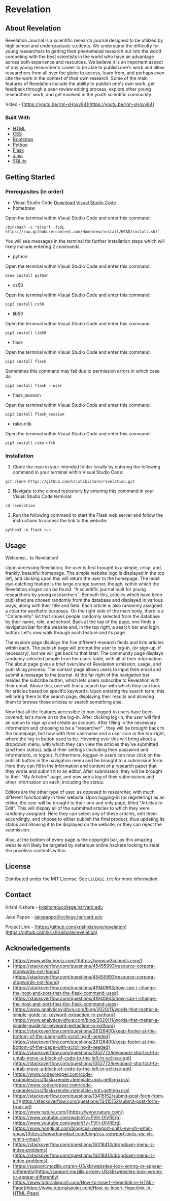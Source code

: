 # Revelation

## About Revelation

Revelation Journal is a scientific research journal designed to be utilized by high school and undergraduate students. We understand the difficulty for young researchers to getting their phenomenal research out into the world competing with the best scientists in the world who have an advantage across both experience and resources. We believe it is an important aspect of any young researcher's career to be able to publish one's work and allow researchers from all over the globe to access, learn from, and perhaps even cite the work in the context of their own research. Some of the main features of Revelation include the ability to publish one's own work, get feedback through a peer-review editing process, explore other young researchers' work, and get involved in the youth scientific community.

Video - [https://youtu.be/rnn-xHovv84](https://youtu.be/rnn-xHovv84)

### Built With
- [HTML](https://developer.mozilla.org/en-US/docs/Web/HTML)
- [CSS](https://developer.mozilla.org/en-US/docs/Web/CSS)
- [Bootstrap](https://getbootstrap.com/)
- [Python](https://www.python.org/)
- [Flask](https://flask.palletsprojects.com/en/2.0.x/)
- [Jinja](https://jinja.palletsprojects.com/en/3.0.x/)
- [SQLite](https://www.sqlite.org/index.html)

## Getting Started

### Prerequisites (in order)

- Visual Studio Code
[Download Visual Studio Code](https://code.visualstudio.com/download)
- homebrew

Open the terminal within Visual Studio Code and enter this command:
```
/bin/bash -c "$(curl -fsSL https://raw.githubusercontent.com/Homebrew/install/HEAD/install.sh)"
```
You will see messages in the terminal for further installation steps which will likely include entering 2 commands.
- python

Open the terminal within Visual Studio Code and enter this command:
```
brew install python
```
- cs50

Open the terminal within Visual Studio Code and enter this command:
```
pip3 install cs50
```
- lib50

Open the terminal within Visual Studio Code and enter this command:
```
pip3 install lib50
```
- flask

Open the terminal within Visual Studio Code and enter this command:
```
pip3 install flask
```
Sometimes this command may fail due to permission errors in which case do
```
pip3 install flask --user
```
- flask_session

Open the terminal within Visual Studio Code and enter this command:
```
pip3 install flask_session
```
- rake-nltk

Open the terminal within Visual Studio Code and enter this command:
```
pip3 install rake-nltk
```
### Installation

1. Clone the repo in your intended folder locally by entering the following command in your terminal within Visual Studio Code:
```
git clone https://github.com/krishikishore/revelation.git
```
2. Navigate to the cloned repository by entering this command in your Visual Studio Code terminal:
```
cd revelation
```
3. Run the following command to start the Flask web server and follow the instructions to access the link to the website:
```
python3 -m flask run
```
## Usage

Welcome... to Revelation!

Upon accessing Revelation, the user is first brought to a simple, crisp, and, frankly, beautiful homepage. The simple website logo is displayed
in the top left, and clicking upon this will return the user to the homepage. The most eye-catching feature is the large orange banner, though,
within which the Revelation slogan can be found: "A scientific journal built for young researchers by young researchers". Beneath
this, articles which have been published are chosen randomly from the database and displayed in various ways, along with their title and field. 
Each article is also randomly assigned a color for aesthetic purposes. On the right side of the main body, there is a "Community" list that
shows people randomly selected from the database by their name, role, and school. Back at the top of the page, one finds a navigation bar for
the website and, in the top right, a search bar and login button. Let's now walk through each feature and its page.

The explore page displays the five different research fields and lists articles within each. The publish page will prompt the user to log-in,
(or sign-up, if necessary), but we will get back to that later. The community page displays randomly selected people from the users table, 
with all of their information. The about page gives a brief overview of Revelation's mission, usage, and publishing process. The contact page
allows users to input their email and submit a message to the journal. At the far right of the navigation bar resides the subcribe button, which
lets users subscribe to Revelation with their email. Above this, one will find a search bar with which they can look for articles based on specific
keywords. Upon entering the search term, this will bring them to the search page, displaying their results and allowing them to browse those articles
or search something else. 

Now that all the features accessible to non-logged-in users have been covered, let's move on to the log-in. After clicking log-in, the user will find
an option to sign up and create an account. After filling in the necessary information and choosing to be a "researcher" , they will be brought back
to the homepage, but now with their username and a user icon in the top-right, where the log-in button used to be. Hovering over this will bring about 
a dropdown menu, with which they can view the articles they've submitted (and their status), adjust their settings (including their password and information),
or logout. Furthermore, logged-in users can now click on the publish button in the navigation menu and be brought to a submission form. Here they can fill
in the information and content of a research paper that they wrote and submit it to an editor. After submission, they will be brought to their "My Articles" page, and now see a log of their submissions and other information on each, including the status.

Editors are the other type of user, as opposed to researcher, with much different functionality in their website. Upon logging-in (or registering) as
an editor, the user will be brought to their one and only page, titled "Articles to Edit". This will display all of the submitted articles to which they
were randomly assigned. Here they can select any of these articles, edit them accordingly, and choose to either publish the final product, thus updating
its status and allowing it to be displayed on the website, or they can reject the submission.

Also, at the bottom of every page is the copyright bar, as this amazing website will likely be targeted by nefarious online hackers looking to steal the 
priceless contents within.

## License

Distributed under the MIT License. See `LICENSE.txt` for more information.

## Contact

Krishi Kishore - kkishore@college.harvard.edu

Jake Pappo - jakepappo@college.harvard.edu

Project Link - [https://github.com/krishikishore/revelation](https://github.com/krishikishore/revelation)

## Acknowledgements

- [https://www.w3schools.com/](https://www.w3schools.com/)
- [https://stackoverflow.com/questions/45455993/resource-corpora-stopwords-not-found](https://stackoverflow.com/questions/45455993/resource-corpora-stopwords-not-found)
- [https://stackoverflow.com/questions/41940663/how-can-i-change-the-host-and-port-that-the-flask-command-uses](https://stackoverflow.com/questions/41940663/how-can-i-change-the-host-and-port-that-the-flask-command-uses)
- [https://www.analyticsvidhya.com/blog/2020/11/words-that-matter-a-simple-guide-to-keyword-extraction-in-python/](https://www.analyticsvidhya.com/blog/2020/11/words-that-matter-a-simple-guide-to-keyword-extraction-in-python/)
- [https://stackoverflow.com/questions/28128400/keep-footer-at-the-bottom-of-the-page-with-scrolling-if-needed](https://stackoverflow.com/questions/28128400/keep-footer-at-the-bottom-of-the-page-with-scrolling-if-needed)
- [https://stackoverflow.com/questions/1052772/keyboard-shortcut-to-untab-move-a-block-of-code-to-the-left-in-eclipse-apt](https://stackoverflow.com/questions/1052772/keyboard-shortcut-to-untab-move-a-block-of-code-to-the-left-in-eclipse-apt)
- [https://www.codegrepper.com/code-examples/css/flask+render+template+not+getting+css](https://www.codegrepper.com/code-examples/css/flask+render+template+not+getting+css)
- [https://stackoverflow.com/questions/13415152/submit-post-form-from-url](https://stackoverflow.com/questions/13415152/submit-post-form-from-url)
- [https://www.nature.com/](https://www.nature.com/)
- [https://www.youtube.com/watch?v=FVH-tXVRErg](https://www.youtube.com/watch?v=FVH-tXVRErg)
- [https://www.hongkiat.com/blog/css-viewport-units-vw-vh-wmin-vmax/](https://www.hongkiat.com/blog/css-viewport-units-vw-vh-wmin-vmax/)
- [https://stackoverflow.com/questions/16318413/dropdown-menu-z-index-problems](https://stackoverflow.com/questions/16318413/dropdown-menu-z-index-problems)
- [https://support.mozilla.org/en-US/kb/websites-look-wrong-or-appear-differently](https://support.mozilla.org/en-US/kb/websites-look-wrong-or-appear-differently)
- [https://www.tutorialspoint.com/How-to-Insert-Hyperlink-in-HTML-Page](https://www.tutorialspoint.com/How-to-Insert-Hyperlink-in-HTML-Page)
